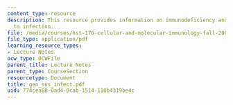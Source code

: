 ```yaml
---
content_type: resource
description: This resource provides information on immunodeficiency and susceptibility
  to infection.
file: /media/courses/hst-176-cellular-and-molecular-immunology-fall-2005/774cea880ad40cab1514110b4319be4c_gen_sus_infect.pdf
file_type: application/pdf
learning_resource_types:
- Lecture Notes
ocw_type: OCWFile
parent_title: Lecture Notes
parent_type: CourseSection
resourcetype: Document
title: gen_sus_infect.pdf
uid: 774cea88-0ad4-0cab-1514-110b4319be4c
---
```

